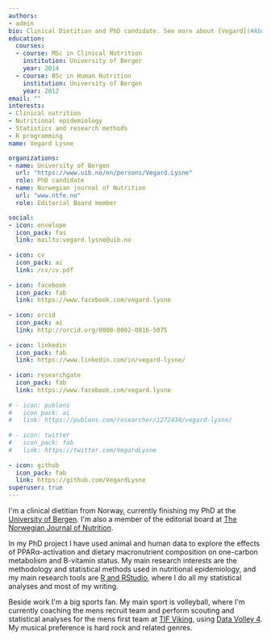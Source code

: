 ```yaml
---
authors:
- admin
bio: Clinical Dietitian and PhD candidate. See more about [Vegard](#About).
education:
  courses:
  - course: MSc in Clinical Nutrition
    institution: University of Berger
    year: 2014
  - course: BSc in Human Nutrition
    institution: University of Bergen
    year: 2012
email: ""
interests:
- Clinical nutrition
- Nutritional epidemiology
- Statistics and research methods
- R programming
name: Vegard Lysne

organizations:
- name: University of Bergen
  url: "https://www.uib.no/en/persons/Vegard.Lysne"
  role: PhD candidate
- name: Norwegian journal of Nutrition
  url: "www.ntfe.no"
  role: Editorial Board member

social:
- icon: envelope
  icon_pack: fas
  link: mailto:vegard.lysne@uib.no
  
- icon: cv
  icon_pack: ai
  link: /cv/cv.pdf
  
- icon: facebook
  icon_pack: fab
  link: https://www.facebook.com/vegard.lysne
  
- icon: orcid
  icon_pack: ai
  link: http://orcid.org/0000-0002-0816-5075
  
- icon: linkedin
  icon_pack: fab
  link: https://www.linkedin.com/in/vegard-lysne/
  
- icon: researchgate
  icon_pack: fab
  link: https://www.facebook.com/vegard.lysne
  
# - icon: publons
#   icon_pack: ai
#   link: https://publons.com/researcher/1272434/vegard-lysne/
  
# - icon: twitter
#   icon_pack: fab
#   link: https://twitter.com/VegardLysne
  
- icon: github
  icon_pack: fab
  link: https://github.com/VegardLysne
superuser: true
---
```


I'm a clinical dietitian from Norway, currently finishing my PhD at the [University of Bergen](www.uib.no). I'm also a member of the editorial board at [The Norwegian Journal of Nutrition](www.ntfe.no). 

In my PhD project I have used animal and human data to explore the effects of PPAR&alpha;-activation and dietary macronutrient composition on one-carbon metabolism and B-vitamin status. My main research interests are the methodology and statistical methods used in nutritional epidemiology, and my main research tools are [R and RStudio](www.rstudio.com), where I do all my statistical analyses and most of my writing. 

Beside work I'm a big sports fan. My main sport is volleyball, where I'm currently coaching the mens recruit team and perform scouting and statistical analyses for the mens first team at [TIF Viking](http://www.tifviking.no/volleyball/), using [Data Volley 4](https://www.dataproject.com/Products/EU/en/Volleyball/DataVolley4). My musical preference is hard rock and related genres. 
